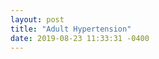 ```yaml
---
layout: post
title: "Adult Hypertension"
date: 2019-08-23 11:33:31 -0400
---
```

<div class="legend"></div>
<svg class="adult-hypertension-map" viewBox="0 0 900 560"></svg>
<script src="{{'assets/javascripts/adult-hypertension-map.js' | absolute_url }}" type="module"></script>